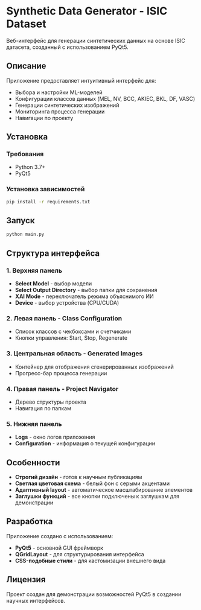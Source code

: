 # Synthetic Data Generator - ISIC Dataset

Веб-интерфейс для генерации синтетических данных на основе ISIC датасета, созданный с использованием PyQt5.

## Описание

Приложение предоставляет интуитивный интерфейс для:
- Выбора и настройки ML-моделей
- Конфигурации классов данных (MEL, NV, BCC, AKIEC, BKL, DF, VASC)
- Генерации синтетических изображений
- Мониторинга процесса генерации
- Навигации по проекту

## Установка

### Требования
- Python 3.7+
- PyQt5

### Установка зависимостей

```bash
pip install -r requirements.txt
```

## Запуск

```bash
python main.py
```

## Структура интерфейса

### 1. Верхняя панель
- **Select Model** - выбор модели
- **Select Output Directory** - выбор папки для сохранения
- **XAI Mode** - переключатель режима объяснимого ИИ
- **Device** - выбор устройства (CPU/CUDA)

### 2. Левая панель - Class Configuration
- Список классов с чекбоксами и счетчиками
- Кнопки управления: Start, Stop, Regenerate

### 3. Центральная область - Generated Images
- Контейнер для отображения сгенерированных изображений
- Прогресс-бар процесса генерации

### 4. Правая панель - Project Navigator
- Дерево структуры проекта
- Навигация по папкам

### 5. Нижняя панель
- **Logs** - окно логов приложения
- **Configuration** - информация о текущей конфигурации

## Особенности

- **Строгий дизайн** - готов к научным публикациям
- **Светлая цветовая схема** - белый фон с серыми акцентами
- **Адаптивный layout** - автоматическое масштабирование элементов
- **Заглушки функций** - все кнопки подключены к заглушкам для демонстрации

## Разработка

Приложение создано с использованием:
- **PyQt5** - основной GUI фреймворк
- **QGridLayout** - для структурирования интерфейса
- **CSS-подобные стили** - для кастомизации внешнего вида

## Лицензия

Проект создан для демонстрации возможностей PyQt5 в создании научных интерфейсов.
